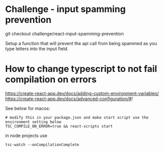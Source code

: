 # Challenge - input spamming prevention

git checkout challenge/react-input-spamming-prevention

Setup a function that will prevent the api call from being spammed as you type letters into the input field.

# How to change typescript to not fail compilation on errors

https://create-react-app.dev/docs/adding-custom-environment-variables/
https://create-react-app.dev/docs/advanced-configuration/#!

See below for macos:

```
# modify this in your package.json and make start script use the environment setting below
TSC_COMPILE_ON_ERROR=true && react-scripts start
```

in node projects use

```
tsc-watch --onCompilationComplete
```
